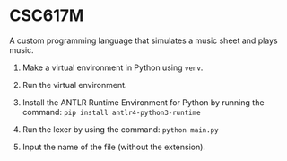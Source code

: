 # CSC617M
A custom programming language that simulates a music sheet and plays music.


1. Make a virtual environment in Python using `venv`.

2. Run the virtual environment.

3. Install the ANTLR Runtime Environment for Python by running the command: `pip install antlr4-python3-runtime`

4. Run the lexer by using the command: `python main.py`

5. Input the name of the file (without the extension).